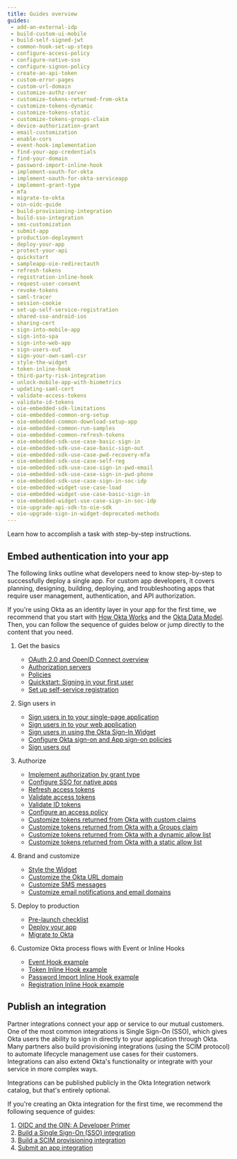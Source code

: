 ```yaml
---
title: Guides overview
guides:
 - add-an-external-idp
 - build-custom-ui-mobile
 - build-self-signed-jwt
 - common-hook-set-up-steps
 - configure-access-policy
 - configure-native-sso
 - configure-signon-policy
 - create-an-api-token
 - custom-error-pages
 - custom-url-domain
 - customize-authz-server
 - customize-tokens-returned-from-okta
 - customize-tokens-dynamic
 - customize-tokens-static
 - customize-tokens-groups-claim
 - device-authorization-grant
 - email-customization
 - enable-cors
 - event-hook-implementation
 - find-your-app-credentials
 - find-your-domain
 - password-import-inline-hook
 - implement-oauth-for-okta
 - implement-oauth-for-okta-serviceapp
 - implement-grant-type
 - mfa
 - migrate-to-okta
 - oin-oidc-guide
 - build-provisioning-integration
 - build-sso-integration
 - sms-customization
 - submit-app
 - production-deployment
 - deploy-your-app
 - protect-your-api
 - quickstart
 - sampleapp-oie-redirectauth
 - refresh-tokens
 - registration-inline-hook
 - request-user-consent
 - revoke-tokens
 - saml-tracer
 - session-cookie
 - set-up-self-service-registration
 - shared-sso-android-ios
 - sharing-cert
 - sign-into-mobile-app
 - sign-into-spa
 - sign-into-web-app
 - sign-users-out
 - sign-your-own-saml-csr
 - style-the-widget
 - token-inline-hook
 - third-party-risk-integration
 - unlock-mobile-app-with-biometrics
 - updating-saml-cert
 - validate-access-tokens
 - validate-id-tokens
 - oie-embedded-sdk-limitations
 - oie-embedded-common-org-setup
 - oie-embedded-common-download-setup-app
 - oie-embedded-common-run-samples
 - oie-embedded-common-refresh-tokens
 - oie-embedded-sdk-use-case-basic-sign-in
 - oie-embedded-sdk-use-case-basic-sign-out
 - oie-embedded-sdk-use-case-pwd-recovery-mfa
 - oie-embedded-sdk-use-case-self-reg
 - oie-embedded-sdk-use-case-sign-in-pwd-email
 - oie-embedded-sdk-use-case-sign-in-pwd-phone
 - oie-embedded-sdk-use-case-sign-in-soc-idp
 - oie-embedded-widget-use-case-load
 - oie-embedded-widget-use-case-basic-sign-in
 - oie-embedded-widget-use-case-sign-in-soc-idp
 - oie-upgrade-api-sdk-to-oie-sdk
 - oie-upgrade-sign-in-widget-deprecated-methods
---
```


Learn how to accomplish a task with step-by-step instructions.

## Embed authentication into your app

The following links outline what developers need to know step-by-step to successfully deploy a single app. For custom app developers, it covers planning, designing, building, deploying, and troubleshooting apps that require user management, authentication, and API authorization.

If you're using Okta as an identity layer in your app for the first time, we recommend that you start with [How Okta Works](/docs/concepts/how-okta-works/) and the [Okta Data Model](/docs/concepts/okta-data-model/). Then, you can follow the sequence of guides below or jump directly to the content that you need.

1. Get the basics

    * [OAuth 2.0 and OpenID Connect overview](/docs/concepts/oauth-openid/)
    * [Authorization servers](/docs/concepts/auth-servers/)
    * [Policies](/docs/concepts/policies/)
    * [Quickstart: Signing in your first user](/docs/guides/quickstart/cli/create-org/)
    * [Set up self-service registration](/docs/guides/set-up-self-service-registration/before-you-begin/)

2. Sign users in

    * [Sign users in to your single-page application](/docs/guides/sign-into-spa/angular/before-you-begin/)
    * [Sign users in to your web application](/docs/guides/sign-into-web-app/aspnet/before-you-begin/)
    * [Sign users in using the Okta Sign-In Widget](/code/javascript/okta_sign-in_widget/)
    * [Configure Okta sign-on and App sign-on policies](/docs/guides/configure-signon-policy/before-you-begin/)
    * [Sign users out](/docs/guides/sign-users-out/android/before-you-begin/)

3. Authorize

    * [Implement authorization by grant type](/docs/guides/implement-grant-type/-/main/)
    * [Configure SSO for native apps](/docs/guides/configure-native-sso/main/)
    * [Refresh access tokens](/docs/guides/refresh-tokens/overview/)
    * [Validate access tokens](/docs/guides/validate-access-tokens/go/overview/)
    * [Validate ID tokens](/docs/guides/validate-id-tokens/overview/)
    * [Configure an access policy](/docs/guides/configure-access-policy/overview/)
    * [Customize tokens returned from Okta with custom claims](/docs/guides/customize-tokens-returned-from-okta/overview/)
    * [Customize tokens returned from Okta with a Groups claim](/docs/guides/customize-tokens-groups-claim/overview/)
    * [Customize tokens returned from Okta with a dynamic allow list](/docs/guides/customize-tokens-dynamic/overview/)
    * [Customize tokens returned from Okta with a static allow list](/docs/guides/customize-tokens-static/overview/)

4. Brand and customize

    * [Style the Widget](/docs/guides/style-the-widget/before-you-begin/)
    * [Customize the Okta URL domain](/docs/guides/custom-url-domain/overview/)
    * [Customize SMS messages](/docs/guides/sms-customization/before-you-begin/)
    * [Customize email notifications and email domains](/docs/guides/email-customization/before-you-begin/)

5. Deploy to production

    * [Pre-launch checklist](/docs/guides/production-deployment/deployment-checklist/)
    * [Deploy your app](/docs/guides/deploy-your-app/overview/)
    * [Migrate to Okta](/docs/guides/migrate-to-okta/prerequisites/)

6. Customize Okta process flows with Event or Inline Hooks

    * [Event Hook example](/docs/guides/event-hook-implementation/nodejs/overview/)
    * [Token Inline Hook example](/docs/guides/token-inline-hook/nodejs/overview/)
    * [Password Import Inline Hook example](/docs/guides/password-import-inline-hook/nodejs/overview/)
    * [Registration Inline Hook example](/docs/guides/registration-inline-hook/nodejs/overview/)

## Publish an integration

Partner integrations connect your app or service to our mutual customers. One of the most common integrations is Single Sign-On (SSO), which gives Okta users the ability to sign in directly to your application through Okta. Many partners also build provisioning integrations (using the SCIM protocol) to automate lifecycle management use cases for their customers. Integrations can also extend Okta's functionality or integrate with your service in more complex ways.

Integrations can be published publicly in the Okta Integration network catalog, but that's entirely optional.

If you're creating an Okta integration for the first time, we recommend the following sequence of guides:

1. [OIDC and the OIN: A Developer Primer](/docs/guides/oin-oidc-guide/overview/)
1. [Build a Single Sign-On (SSO) integration](/docs/guides/build-sso-integration/openidconnect/overview/)
1. [Build a SCIM provisioning integration](/docs/guides/build-provisioning-integration/overview/)
1. [Submit an app integration](/docs/guides/submit-app/openidconnect/overview/)
